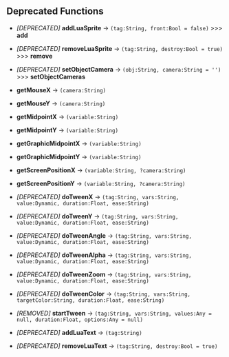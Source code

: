 ## Deprecated Functions

- *[DEPRECATED]* **addLuaSprite** -> `(tag:String, front:Bool = false)` >>> **add**
- *[DEPRECATED]* **removeLuaSprite** -> `(tag:String, destroy:Bool = true)` >>> **remove**
- *[DEPRECATED]* **setObjectCamera** -> `(obj:String, camera:String = '')` >>> **setObjectCameras**

- **getMouseX** -> `(camera:String)`
- **getMouseY** -> `(camera:String)`
- **getMidpointX** -> `(variable:String)`
- **getMidpointY** -> `(variable:String)`
- **getGraphicMidpointX** -> `(variable:String)`
- **getGraphicMidpointY** -> `(variable:String)`
- **getScreenPositionX** -> `(variable:String, ?camera:String)`
- **getScreenPositionY** -> `(variable:String, ?camera:String)`

- *[DEPRECATED]* **doTweenX** -> `(tag:String, vars:String, value:Dynamic, duration:Float, ease:String)`
- *[DEPRECATED]* **doTweenY** -> `(tag:String, vars:String, value:Dynamic, duration:Float, ease:String)`
- *[DEPRECATED]* **doTweenAngle** -> `(tag:String, vars:String, value:Dynamic, duration:Float, ease:String)`
- *[DEPRECATED]* **doTweenAlpha** -> `(tag:String, vars:String, value:Dynamic, duration:Float, ease:String)`
- *[DEPRECATED]* **doTweenZoom** -> `(tag:String, vars:String, value:Dynamic, duration:Float, ease:String)`
- *[DEPRECATED]* **doTweenColor** -> `(tag:String, vars:String, targetColor:String, duration:Float, ease:String)`
- *[REMOVED]* **startTween** -> `(tag:String, vars:String, values:Any = null, duration:Float, options:Any = null)`

- *[DEPRECATED]* **addLuaText** -> `(tag:String)`
- *[DEPRECATED]* **removeLuaText** -> `(tag:String, destroy:Bool = true)`